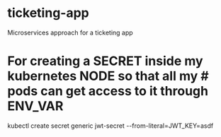 # ticketing-app
Microservices approach for a ticketing app

# For creating a SECRET inside my kubernetes NODE so that all my # pods can get access to it through ENV_VAR

kubectl create secret generic jwt-secret --from-literal=JWT_KEY=asdf
